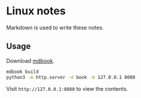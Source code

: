 # Linux notes

Markdown is used to write these notes.

## Usage

Download [mdbook](https://github.com/rust-lang/mdBook).

```sh
mdbook build
python3 -m http.server -d book -b 127.0.0.1 8080
```

Visit `http://127.0.0.1:8080` to view the contents.
